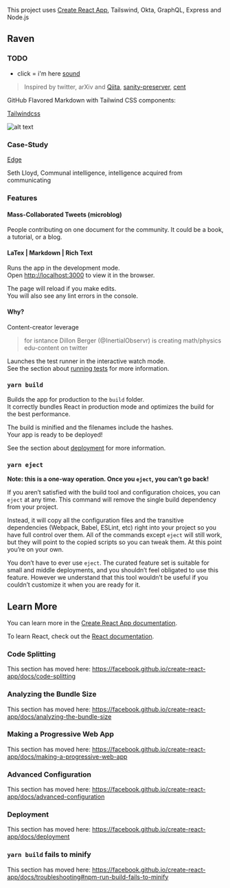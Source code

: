 This project uses [Create React App](https://github.com/facebook/create-react-app), Tailswind, Okta, GraphQL, Express and Node.js



## Raven


### TODO

- click = i'm here [sound](https://youtu.be/eZ5iippq3rA)



> Inspired by twitter, arXiv and [Qiita](https://qiita.com/), [sanity-preserver](https://www.youtube.com/watch?v=S2GY3gh6qC8&feature=youtu.be), [cent](https://beta.cent.co/)

GitHub Flavored Markdown with Tailwind CSS components: 


[Tailwindcss](https://github.com/iandinwoodie/github-markdown-tailwindcss)



![alt text](https://github.com/jonas-kgomo/raven/blob/master/src/icons/raven.png "Raven")

### Case-Study

[Edge](edge.org)

Seth Lloyd, Communal intelligence, intelligence acquired from communicating

### Features

#### Mass-Collaborated Tweets (microblog)

People contributing on one document for the community.
It could be a book, a tutorial, or a blog.

#### LaTex | Markdown | Rich Text


Runs the app in the development mode.<br />
Open [http://localhost:3000](http://localhost:3000) to view it in the browser.

The page will reload if you make edits.<br />
You will also see any lint errors in the console.

#### Why? 

Content-creator leverage 

> for isntance Dillon Berger (@InertialObservr) is creating math/physics edu-content on twitter

Launches the test runner in the interactive watch mode.<br />
See the section about [running tests](https://facebook.github.io/create-react-app/docs/running-tests) for more information.

### `yarn build`

Builds the app for production to the `build` folder.<br />
It correctly bundles React in production mode and optimizes the build for the best performance.

The build is minified and the filenames include the hashes.<br />
Your app is ready to be deployed!

See the section about [deployment](https://facebook.github.io/create-react-app/docs/deployment) for more information.

### `yarn eject`

**Note: this is a one-way operation. Once you `eject`, you can’t go back!**

If you aren’t satisfied with the build tool and configuration choices, you can `eject` at any time. This command will remove the single build dependency from your project.

Instead, it will copy all the configuration files and the transitive dependencies (Webpack, Babel, ESLint, etc) right into your project so you have full control over them. All of the commands except `eject` will still work, but they will point to the copied scripts so you can tweak them. At this point you’re on your own.

You don’t have to ever use `eject`. The curated feature set is suitable for small and middle deployments, and you shouldn’t feel obligated to use this feature. However we understand that this tool wouldn’t be useful if you couldn’t customize it when you are ready for it.

## Learn More

You can learn more in the [Create React App documentation](https://facebook.github.io/create-react-app/docs/getting-started).

To learn React, check out the [React documentation](https://reactjs.org/).

### Code Splitting

This section has moved here: https://facebook.github.io/create-react-app/docs/code-splitting

### Analyzing the Bundle Size

This section has moved here: https://facebook.github.io/create-react-app/docs/analyzing-the-bundle-size

### Making a Progressive Web App

This section has moved here: https://facebook.github.io/create-react-app/docs/making-a-progressive-web-app

### Advanced Configuration

This section has moved here: https://facebook.github.io/create-react-app/docs/advanced-configuration

### Deployment

This section has moved here: https://facebook.github.io/create-react-app/docs/deployment

### `yarn build` fails to minify

This section has moved here: https://facebook.github.io/create-react-app/docs/troubleshooting#npm-run-build-fails-to-minify
